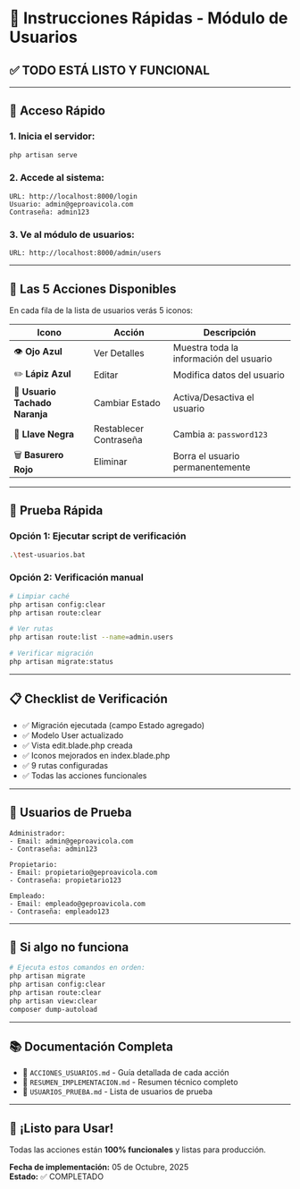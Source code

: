 # 🚀 Instrucciones Rápidas - Módulo de Usuarios

## ✅ TODO ESTÁ LISTO Y FUNCIONAL

---

## 🎯 Acceso Rápido

### 1. Inicia el servidor:
```bash
php artisan serve
```

### 2. Accede al sistema:
```
URL: http://localhost:8000/login
Usuario: admin@geproavicola.com
Contraseña: admin123
```

### 3. Ve al módulo de usuarios:
```
URL: http://localhost:8000/admin/users
```

---

## 🎨 Las 5 Acciones Disponibles

En cada fila de la lista de usuarios verás 5 iconos:

| Icono | Acción | Descripción |
|-------|--------|-------------|
| 👁️ **Ojo Azul** | Ver Detalles | Muestra toda la información del usuario |
| ✏️ **Lápiz Azul** | Editar | Modifica datos del usuario |
| 🚫 **Usuario Tachado Naranja** | Cambiar Estado | Activa/Desactiva el usuario |
| 🔑 **Llave Negra** | Restablecer Contraseña | Cambia a: `password123` |
| 🗑️ **Basurero Rojo** | Eliminar | Borra el usuario permanentemente |

---

## 🧪 Prueba Rápida

### Opción 1: Ejecutar script de verificación
```bash
.\test-usuarios.bat
```

### Opción 2: Verificación manual
```bash
# Limpiar caché
php artisan config:clear
php artisan route:clear

# Ver rutas
php artisan route:list --name=admin.users

# Verificar migración
php artisan migrate:status
```

---

## 📋 Checklist de Verificación

- ✅ Migración ejecutada (campo Estado agregado)
- ✅ Modelo User actualizado
- ✅ Vista edit.blade.php creada
- ✅ Iconos mejorados en index.blade.php
- ✅ 9 rutas configuradas
- ✅ Todas las acciones funcionales

---

## 🎯 Usuarios de Prueba

```
Administrador:
- Email: admin@geproavicola.com
- Contraseña: admin123

Propietario:
- Email: propietario@geproavicola.com
- Contraseña: propietario123

Empleado:
- Email: empleado@geproavicola.com
- Contraseña: empleado123
```

---

## 🔧 Si algo no funciona

```bash
# Ejecuta estos comandos en orden:
php artisan migrate
php artisan config:clear
php artisan route:clear
php artisan view:clear
composer dump-autoload
```

---

## 📚 Documentación Completa

- 📄 `ACCIONES_USUARIOS.md` - Guía detallada de cada acción
- 📄 `RESUMEN_IMPLEMENTACION.md` - Resumen técnico completo
- 📄 `USUARIOS_PRUEBA.md` - Lista de usuarios de prueba

---

## 🎉 ¡Listo para Usar!

Todas las acciones están **100% funcionales** y listas para producción.

**Fecha de implementación:** 05 de Octubre, 2025  
**Estado:** ✅ COMPLETADO
